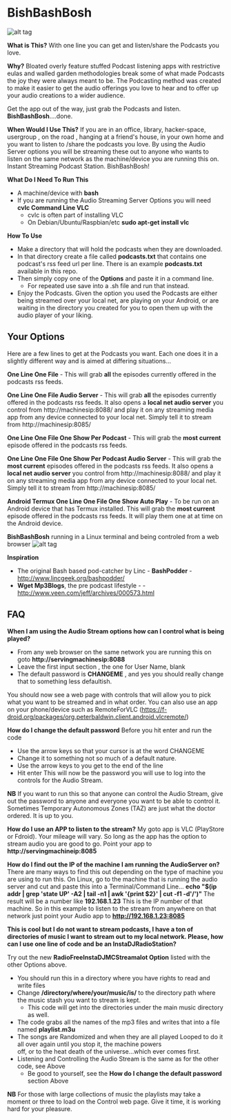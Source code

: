 # BishBashBosh

![alt tag](https://github.com/tomhiggins/BishBashBosh/raw/master/bishbashbosh.jpg)

**What is This?**
With one line you can get and listen/share the Podcasts you love. 

**Why?**
Bloated overly feature stuffed Podcast listening apps with restrictive eulas and walled garden methodologies break some of what made Podcasts the joy they were always meant to be. The Podcasting method was created to make it easier to get the audio offerings you love to hear and to offer up your audio creations to a wider audience. 

Get the app out of the way, just grab the Podcasts and listen. **BishBashBosh**....done. 

**When Would I Use This?**
If you are in an office, library, hacker-space, usergroup , on the road , hanging at a friend's house, in your own home and you want to listen to /share the podcasts you love. By using the Audio Server options you will be streaming these out to anyone who wants to listen on the same network as the machine/device you are running this on. Instant Streaming Podcast Station. BishBashBosh!

**What Do I Need To Run This**
- A machine/device with **bash**
- If you are running the Audio Streaming Server Options you will need **cvlc Command Line VLC**
  - cvlc is often part of installing VLC 
   - On Debian/Ubuntu/Raspbian/etc **sudo apt-get install vlc**


**How To Use**
- Make a directory that will hold the podcasts when they are downloaded. 
- In that directory create a file called **podcasts.txt** that contains one podcast's rss feed url per line.  There is an example **podcasts.txt** available in this repo.  
- Then simply copy  one of the **Options** and paste it in a command line.
  - For repeated use save into a .sh file and run that instead. 
- Enjoy the Podcasts. Given the option you used the Podcasts are either being streamed over your local net, are playing on your Android, or are waiting in the directory you created for you to open them up with the audio player of your liking. 


## Your Options
Here are a few lines to get at the Podcasts you want. Each one does it in a slightly different way and is aimed at differing situations...

**One Line One File** - This will grab **all** the episodes currently offered in the podcasts rss feeds. 

**One Line One File Audio Server** - This will grab **all** the episodes currently offered in the podcasts rss feeds. It also opens a **local net audio server**  you control from http://machinesip:8088/ and play it on any streaming media app  from any device connected to your local net. Simply tell it to stream from http://machinesip:8085/

**One Line One File One Show Per Podcast** - This will grab the **most current** episode offered in the podcasts rss feeds. 

**One Line One File One Show Per Podcast Audio Server** - This will grab the **most current** episodes offered in the podcasts rss feeds. It also opens a **local net audio server**  you control from http://machinesip:8088/ and play it on any streaming media app  from any device connected to your local net. Simply tell it to stream from http://machinesip:8085/

**Android Termux One Line One File One Show Auto Play**  -  To be run on an Android device that has Termux installed. This will grab the **most current** episode offered in the podcasts rss feeds. It will play them one at at time on the Android device.  


**BishBashBosh** running in a Linux terminal and being controled from a web browser
![alt tag](https://github.com/tomhiggins/BishBashBosh/raw/master/bishbashboshss.jpg)

**Inspiration**
- The original Bash based pod-catcher by Linc - **BashPodder** - http://www.lincgeek.org/bashpodder/
- **Wget Mp3Blogs**, the pre podcast lifestyle -   - http://www.veen.com/jeff/archives/000573.html


## FAQ

**When I am using the Audio Stream options how can I control what is being played?**
 - From any web browser on the same network you are running this on goto **http://servingmachinesip:8088** 
 - Leave the first  input section , the one for User Name, blank
 - The default password is  **CHANGEME** , and yes you should really change that to something less defaultish. 

You should now see a web page with controls that will allow you to pick what you want to be streamed and in what order.  You can also use an app on your phone/device such as RemoteForVLC (https://f-droid.org/packages/org.peterbaldwin.client.android.vlcremote/)


**How do I change the default password**
Before you hit enter and run the code 
 - Use the arrow keys so that your cursor is at the word CHANGEME 
 - Change it to something not so much of a default nature. 
 - Use the arrow keys to you get to the end of the line
 - Hit enter
 This will now be the password you will use to log into the controls for the Audio Stream.
 
 **NB** If you want to run this so that anyone can control the Audio Stream, give out the password to anyone and everyone
 you want to be able to control it. Sometimes Temporary Autonomous Zones (TAZ) are just what the doctor ordered. It is up to you. 

**How do I use an APP to listen to the stream?**
My goto app is VLC (PlayStore or Fdroid). Your mileage will vary. So long as the app has the option to stream audio you are good to go. Point your app to **http://servingmachineip:8085**


**How do I find out the IP of the machine I am running the AudioServer on?**
There are many ways to find this out depending on the type of machine you are using to run this. 
On Linux, go to the machine that is running the audio server and cut and paste this into a Terminal/Command Line...
**echo "$(ip addr | grep 'state UP' -A2 | tail -n1 | awk '{print $2}' | cut -f1 -d'/')"**
The result will be a number like  **192.168.1.23** This is the IP number of that machine. So in this example to listen to the stream from anywhere on that network just point your Audio app to **http://192.168.1.23:8085**


**This is cool but I do not want to stream podcasts, I have a ton of directories of music I want to stream out to my local  network. Please, how can I use one line of code and be an InstaDJRadioStation?**

Try out the new  **RadioFreeInstaDJMCStreamalot Option** listed with the other Options above. 

 - You should run this in a directory where you have rights to read and write files
 - Change **/directory/where/your/music/is/** to the directory path where the music stash you want to stream is kept.
   - This code will get into the directories under the main music directory as well. 
 - The code grabs all the names of the mp3 files and writes that into a file named **playlist.m3u**
 - The songs are Randomized and when they are all played Looped to do it all over again until you stop it, the machine powers      
    off, or to the heat death of the universe...which ever comes first. 
 - Listening and Controlling the Audio Stream is the same as for the other code, see Above
   - Be good to yourself, see the  **How do I change the default password** section Above
   
 **NB** For those with large collections of music the playlists may take a moment or three to load on the Control web page. Give it time, it is working hard for your pleasure. 
